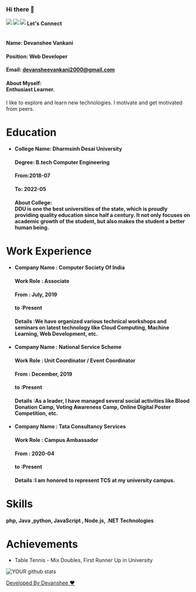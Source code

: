 ### Hi there 👋

<!--
**devanshee26/devanshee26** is a ✨ _special_ ✨ repository because its `README.md` (this file) appears on your GitHub profile.

Here are some ideas to get you started:

- 🔭 I’m currently working on ...
- 🌱 I’m currently learning ...
- 👯 I’m looking to collaborate on ...
- 🤔 I’m looking for help with ...
- 💬 Ask me about ...
- 📫 How to reach me: ...
- 😄 Pronouns: ...
- ⚡ Fun fact: ...
-->






<a href=http://linkedin.com/devanshee-vankani/ > <img align="left" src="https://img.icons8.com/color/48/000000/linkedin.png"></img></a>

<a href=https://www.instagram.com/devanshee07 > <img align="left" src="https://img.icons8.com/color/48/000000/instagram-new.png"></img></a>


<a href=https://medium.com/@devanshee > <img align="left" src="https://img.icons8.com/color/48/000000/medium-monogram.png"></img></a>



#### Let's Connect<br>

#### <br>Name: Devanshee Vankani<br>

#### Position: Web Developer

#### Email: devansheevankani2000@gmail.com

#### <h4>About Myself:<br> Enthusiast Learner.
I like to explore and learn new technologies. I motivate and get motivated from peers.</h4>

# Education


 - <h4>College Name: Dharmsinh Desai University</h4>
    
    <h4>Degree: B.tech Computer Engineering</h4>
    
    <h4>From:2018-07</h4>
    
    <h4>To: 2022-05</h4>
    
    <h4>About College: <br>DDU is one the best universities of the state, which is proudly providing quality education since half a century. It not only focuses on academic growth of the student, but also makes the student a better human being.</h4>

# Work Experience

<ul>
<li><h4> Company Name : Computer Society Of India </h4> 
  <h4> Work Role : Associate</h4> 
  <h4> From : July, 2019 </h4> 
  <h4> to :Present </h4> 
  <h4> Details :We have organized various technical workshops and seminars on latest technology like Cloud Computing, Machine Learning, Web Development, etc.  </h4> 
</li> 
<li><h4> Company Name : National Service Scheme </h4> 
  <h4> Work Role : Unit Coordinator / Event Coordinator</h4> 
  <h4> From : December, 2019 </h4> 
  <h4> to :Present </h4> 
  <h4> Details :As a leader, I have managed several social activities like Blood Donation Camp, Voting Awareness Camp, Online Digital Poster Competition, etc. </h4> 
</li> 
<li><h4> Company Name : Tata Consultancy Services </h4> 
  <h4> Work Role : Campus Ambassador</h4> 
  <h4> From : 2020-04 </h4> 
  <h4> to :Present </h4> 
  <h4> Details :I am honored to represent TCS at my university campus.  </h4> 
</li></ul>



# Skills

<h4>php, Java ,python, JavaScript , Node.js, .NET Technologies</h4>

# Achievements

<ul><li>Table Tennis - Mix Doubles, First Runner Up in University</li></ul>


![YOUR github stats](https://github-readme-stats.vercel.app/api?username=devanshee26)

[Developed By Devanshee ♥️](http://gitread.me/#/)
